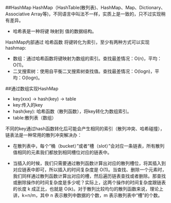 
##HashMap
HashMap（HashTable(散列表)、HashMap、Map、Dictionary、Associative Array等)，不同语言中叫法不一样，实质上是一致的，只不过实现稍有差异。
* 哈希表是一种将键 映射到 值的数据结构。

HashMap内部通过 哈希函数 将键转化为索引，至少有两种方式可以实现hashmap:
* 数组：通过哈希函数将键映射为数组的索引。查找最差情况：O(n)，平均：O(1)。
* 二叉搜索树：使用自平衡二叉搜索树查找值。查找最差情况：O(logn)，平均：O(logn)。

##通过数组实现HashMap
* key(xxx) ->  hash(key) -> table
* key:传入的key
* hash(key): 哈希函数（散列函数），将key转化为数组索引。
* table:散列表（数组）

不同的key通过hash函数转化后可能会产生相同的索引（散列冲突、哈希碰撞），链表法是一种常用的散列冲突解决办：
* 在散列表中，每个“桶（bucket）”或者“槽（slot）”会对应一条链表，所有散列值相同的元素我们都放到相同槽位对应的链表中。

* 当插入的时候，我们只需要通过散列函数计算出对应的散列槽位，将其插入到对应链表中即可，所以插入的时间复杂度是 O(1)。当查找、删除一个元素时，我们同样通过散列函数计算出对应的槽，然后遍历链表查找或者删除。那查找或删除操作的时间复杂度是多少呢？实际上，这两个操作的时间复杂度跟链表的长度 k 成正比，也就是 O(k)。对于散列比较均匀的散列函数来说，理论上讲，k=n/m，其中 n 表示散列中数据的个数，m 表示散列表中“槽”的个数。



